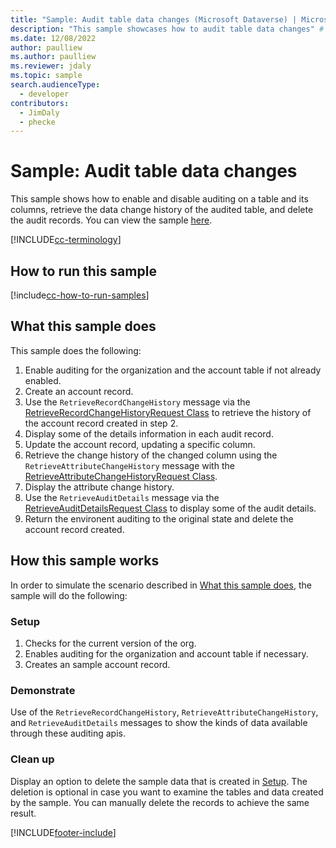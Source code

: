 ```yaml
---
title: "Sample: Audit table data changes (Microsoft Dataverse) | Microsoft Docs" # Intent and product brand in a unique string of 43-59 chars including spaces
description: "This sample showcases how to audit table data changes" # 115-145 characters including spaces. This abstract displays in the search result.
ms.date: 12/08/2022
author: paulliew
ms.author: paulliew
ms.reviewer: jdaly
ms.topic: sample
search.audienceType:
  - developer
contributors:
  - JimDaly
  - phecke
---
```


# Sample: Audit table data changes

This sample shows how to enable and disable auditing on a table and its columns, retrieve the data change history of the audited table, and delete the audit records. You can view the sample [here](https://github.com/microsoft/PowerApps-Samples/tree/master/dataverse/orgsvc/CSharp/AuditEntityData).

[!INCLUDE[cc-terminology](../../includes/cc-terminology.md)]

## How to run this sample

[!include[cc-how-to-run-samples](../../includes/cc-how-to-run-samples.md)]

## What this sample does

This sample does the following:

1. Enable auditing for the organization and the account table if not already enabled.
2. Create an account record.
3. Use the `RetrieveRecordChangeHistory` message via the [RetrieveRecordChangeHistoryRequest Class](xref:Microsoft.Crm.Sdk.Messages.RetrieveRecordChangeHistoryRequest) to retrieve the history of the account record created in step 2.
4. Display some of the details information in each audit record.
5. Update the account record, updating a specific column.
6. Retrieve the change history of the changed column using the `RetrieveAttributeChangeHistory` message with the [RetrieveAttributeChangeHistoryRequest Class](xref:Microsoft.Crm.Sdk.Messages.RetrieveAttributeChangeHistoryRequest).
7. Display the attribute change history.
8. Use the `RetrieveAuditDetails` message via the [RetrieveAuditDetailsRequest Class](xref:Microsoft.Crm.Sdk.Messages.RetrieveAuditDetailsRequest) to display some of the audit details.
9. Return the environent auditing to the original state and delete the account record created.

## How this sample works

In order to simulate the scenario described in [What this sample does](#what-this-sample-does), the sample will do the following:

### Setup

1. Checks for the current version of the org.
1. Enables auditing for the organization and account table if necessary.
1. Creates an sample account record.

### Demonstrate

Use of the  `RetrieveRecordChangeHistory`, `RetrieveAttributeChangeHistory`, and `RetrieveAuditDetails` messages to show the kinds of data available through these auditing apis.

### Clean up

Display an option to delete the sample data that is created in [Setup](#setup). The deletion is optional in case you want to examine the tables and data created by the sample. You can manually delete the records to achieve the same result.

[!INCLUDE[footer-include](../../../../includes/footer-banner.md)]
